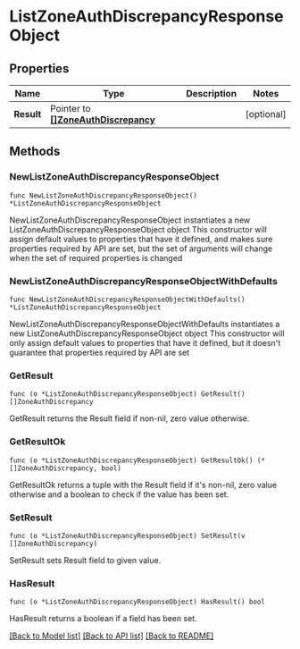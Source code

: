 # ListZoneAuthDiscrepancyResponseObject

## Properties

Name | Type | Description | Notes
------------ | ------------- | ------------- | -------------
**Result** | Pointer to [**[]ZoneAuthDiscrepancy**](ZoneAuthDiscrepancy.md) |  | [optional] 

## Methods

### NewListZoneAuthDiscrepancyResponseObject

`func NewListZoneAuthDiscrepancyResponseObject() *ListZoneAuthDiscrepancyResponseObject`

NewListZoneAuthDiscrepancyResponseObject instantiates a new ListZoneAuthDiscrepancyResponseObject object
This constructor will assign default values to properties that have it defined,
and makes sure properties required by API are set, but the set of arguments
will change when the set of required properties is changed

### NewListZoneAuthDiscrepancyResponseObjectWithDefaults

`func NewListZoneAuthDiscrepancyResponseObjectWithDefaults() *ListZoneAuthDiscrepancyResponseObject`

NewListZoneAuthDiscrepancyResponseObjectWithDefaults instantiates a new ListZoneAuthDiscrepancyResponseObject object
This constructor will only assign default values to properties that have it defined,
but it doesn't guarantee that properties required by API are set

### GetResult

`func (o *ListZoneAuthDiscrepancyResponseObject) GetResult() []ZoneAuthDiscrepancy`

GetResult returns the Result field if non-nil, zero value otherwise.

### GetResultOk

`func (o *ListZoneAuthDiscrepancyResponseObject) GetResultOk() (*[]ZoneAuthDiscrepancy, bool)`

GetResultOk returns a tuple with the Result field if it's non-nil, zero value otherwise
and a boolean to check if the value has been set.

### SetResult

`func (o *ListZoneAuthDiscrepancyResponseObject) SetResult(v []ZoneAuthDiscrepancy)`

SetResult sets Result field to given value.

### HasResult

`func (o *ListZoneAuthDiscrepancyResponseObject) HasResult() bool`

HasResult returns a boolean if a field has been set.


[[Back to Model list]](../README.md#documentation-for-models) [[Back to API list]](../README.md#documentation-for-api-endpoints) [[Back to README]](../README.md)


